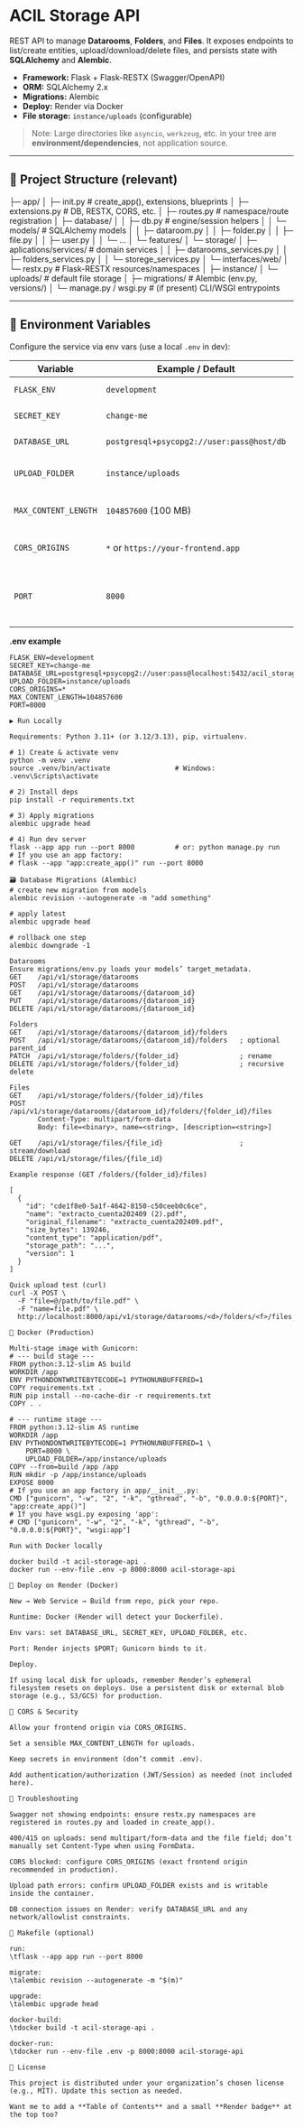 # ACIL Storage API

REST API to manage **Datarooms**, **Folders**, and **Files**. It exposes endpoints to list/create entities, upload/download/delete files, and persists state with **SQLAlchemy** and **Alembic**.

- **Framework:** Flask + Flask-RESTX (Swagger/OpenAPI)
- **ORM:** SQLAlchemy 2.x
- **Migrations:** Alembic
- **Deploy:** Render via Docker
- **File storage:** `instance/uploads` (configurable)

> Note: Large directories like `asyncio`, `werkzeug`, etc. in your tree are **environment/dependencies**, not application source.

---

## 📁 Project Structure (relevant)

├─ app/
│ ├─ init.py # create_app(), extensions, blueprints
│ ├─ extensions.py # DB, RESTX, CORS, etc.
│ ├─ routes.py # namespace/route registration
│ ├─ database/
│ │ ├─ db.py # engine/session helpers
│ │ └─ models/ # SQLAlchemy models
│ │ ├─ dataroom.py
│ │ ├─ folder.py
│ │ ├─ file.py
│ │ ├─ user.py
│ │ └─ ...
│ └─ features/
│ └─ storage/
│ ├─ aplications/services/ # domain services
│ │ ├─ datarooms_services.py
│ │ ├─ folders_services.py
│ │ └─ storege_services.py
│ └─ interfaces/web/
│ └─ restx.py # Flask-RESTX resources/namespaces
│
├─ instance/
│ └─ uploads/ # default file storage
│
├─ migrations/ # Alembic (env.py, versions/)
│
└─ manage.py / wsgi.py # (if present) CLI/WSGI entrypoints


---

## 🔌 Environment Variables

Configure the service via env vars (use a local `.env` in dev):

| Variable             | Example / Default                           | Purpose                                  |
|----------------------|---------------------------------------------|------------------------------------------|
| `FLASK_ENV`          | `development`                               | Run mode                                  |
| `SECRET_KEY`         | `change-me`                                 | Flask secret                              |
| `DATABASE_URL`       | `postgresql+psycopg2://user:pass@host/db`   | Database URL                              |
| `UPLOAD_FOLDER`      | `instance/uploads`                          | File storage directory                    |
| `MAX_CONTENT_LENGTH` | `104857600` (100 MB)                        | Upload size limit (optional)              |
| `CORS_ORIGINS`       | `*` or `https://your-frontend.app`          | Allowed origins (CORS)                    |
| `PORT`               | `8000`                                      | Exposed port (Render injects `$PORT`)     |

**.env example**
```env
FLASK_ENV=development
SECRET_KEY=change-me
DATABASE_URL=postgresql+psycopg2://user:pass@localhost:5432/acil_storage
UPLOAD_FOLDER=instance/uploads
CORS_ORIGINS=*
MAX_CONTENT_LENGTH=104857600
PORT=8000

▶️ Run Locally

Requirements: Python 3.11+ (or 3.12/3.13), pip, virtualenv.

# 1) Create & activate venv
python -m venv .venv
source .venv/bin/activate                # Windows: .venv\Scripts\activate

# 2) Install deps
pip install -r requirements.txt

# 3) Apply migrations
alembic upgrade head

# 4) Run dev server
flask --app app run --port 8000          # or: python manage.py run
# If you use an app factory:
# flask --app "app:create_app()" run --port 8000

🗃️ Database Migrations (Alembic)
# create new migration from models
alembic revision --autogenerate -m "add something"

# apply latest
alembic upgrade head

# rollback one step
alembic downgrade -1

Datarooms
Ensure migrations/env.py loads your models’ target_metadata.
GET    /api/v1/storage/datarooms
POST   /api/v1/storage/datarooms
GET    /api/v1/storage/datarooms/{dataroom_id}
PUT    /api/v1/storage/datarooms/{dataroom_id}
DELETE /api/v1/storage/datarooms/{dataroom_id}

Folders
GET    /api/v1/storage/datarooms/{dataroom_id}/folders
POST   /api/v1/storage/datarooms/{dataroom_id}/folders   ; optional parent_id
PATCH  /api/v1/storage/folders/{folder_id}               ; rename
DELETE /api/v1/storage/folders/{folder_id}               ; recursive delete

Files
GET    /api/v1/storage/folders/{folder_id}/files
POST   /api/v1/storage/datarooms/{dataroom_id}/folders/{folder_id}/files
       Content-Type: multipart/form-data
       Body: file=<binary>, name=<string>, [description=<string>]

GET    /api/v1/storage/files/{file_id}                   ; stream/download
DELETE /api/v1/storage/files/{file_id}

Example response (GET /folders/{folder_id}/files)

[
  {
    "id": "cde1f8e0-5a1f-4642-8150-c50ceeb0c6ce",
    "name": "extracto_cuenta202409 (2).pdf",
    "original_filename": "extracto_cuenta202409.pdf",
    "size_bytes": 139246,
    "content_type": "application/pdf",
    "storage_path": "...",
    "version": 1
  }
]

Quick upload test (curl)
curl -X POST \
  -F "file=@/path/to/file.pdf" \
  -F "name=file.pdf" \
  http://localhost:8000/api/v1/storage/datarooms/<d>/folders/<f>/files

🐳 Docker (Production)

Multi-stage image with Gunicorn:
# --- build stage ---
FROM python:3.12-slim AS build
WORKDIR /app
ENV PYTHONDONTWRITEBYTECODE=1 PYTHONUNBUFFERED=1
COPY requirements.txt .
RUN pip install --no-cache-dir -r requirements.txt
COPY . .

# --- runtime stage ---
FROM python:3.12-slim AS runtime
WORKDIR /app
ENV PYTHONDONTWRITEBYTECODE=1 PYTHONUNBUFFERED=1 \
    PORT=8000 \
    UPLOAD_FOLDER=/app/instance/uploads
COPY --from=build /app /app
RUN mkdir -p /app/instance/uploads
EXPOSE 8000
# If you use an app factory in app/__init__.py:
CMD ["gunicorn", "-w", "2", "-k", "gthread", "-b", "0.0.0.0:${PORT}", "app:create_app()"]
# If you have wsgi.py exposing 'app':
# CMD ["gunicorn", "-w", "2", "-k", "gthread", "-b", "0.0.0.0:${PORT}", "wsgi:app"]

Run with Docker locally

docker build -t acil-storage-api .
docker run --env-file .env -p 8000:8000 acil-storage-api

🚀 Deploy on Render (Docker)

New → Web Service → Build from repo, pick your repo.

Runtime: Docker (Render will detect your Dockerfile).

Env vars: set DATABASE_URL, SECRET_KEY, UPLOAD_FOLDER, etc.

Port: Render injects $PORT; Gunicorn binds to it.

Deploy.

If using local disk for uploads, remember Render’s ephemeral filesystem resets on deploys. Use a persistent disk or external blob storage (e.g., S3/GCS) for production.

🔐 CORS & Security

Allow your frontend origin via CORS_ORIGINS.

Set a sensible MAX_CONTENT_LENGTH for uploads.

Keep secrets in environment (don’t commit .env).

Add authentication/authorization (JWT/Session) as needed (not included here).

🔧 Troubleshooting

Swagger not showing endpoints: ensure restx.py namespaces are registered in routes.py and loaded in create_app().

400/415 on uploads: send multipart/form-data and the file field; don’t manually set Content-Type when using FormData.

CORS blocked: configure CORS_ORIGINS (exact frontend origin recommended in production).

Upload path errors: confirm UPLOAD_FOLDER exists and is writable inside the container.

DB connection issues on Render: verify DATABASE_URL and any network/allowlist constraints.

📝 Makefile (optional)

run:
\tflask --app app run --port 8000

migrate:
\talembic revision --autogenerate -m "$(m)"

upgrade:
\talembic upgrade head

docker-build:
\tdocker build -t acil-storage-api .

docker-run:
\tdocker run --env-file .env -p 8000:8000 acil-storage-api

📄 License

This project is distributed under your organization’s chosen license (e.g., MIT). Update this section as needed.

Want me to add a **Table of Contents** and a small **Render badge** at the top too?


